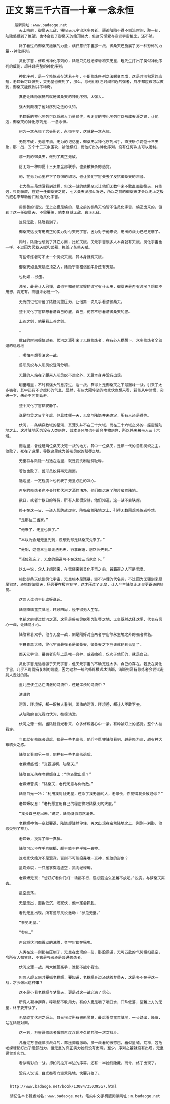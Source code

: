 # 正文 第三千六百一十章 一念永恒
        最新网址：www.badaoge.net
          天上宗前，御桑天无敌，横扫天元宇宙众多强者，逼迫陆隐不得不倒流时间，那一刻，陆隐感受到了绝望，也体会到了御桑天的绝顶强大，但这份感受与意识宇宙相比，还不够。
      
          除了看过的御桑天施展的力量，横扫意识宇宙那一战，御桑天还施展了另一种恐怖的力量--神化序列。
      
          灵化宇宙，修炼出神化序列的，陆隐只见过老蝾螈和灭无皇，理先生打出了类似神化序列的威能，却并非完整的神化序列。
      
          神化序列，是一个修炼者存活若干年，不断修炼序列之法蜕变而成，这是时间积累的底蕴，老蝾螈可以做到，灭无皇也做到了，那么，与他们存活时间相近的强者，几乎都应该可以做到，御桑天能做到并不稀奇。
      
          真正让陆隐震撼的就是御桑天的神化序列，太强大。
      
          强大到颠覆了他对序列之法的认知。
      
          老蝾螈的神化序列可以将敌人力量锁住，灭无皇的神化序列可以形成天涯之镜，让他逃，御桑天的神化序列是--一念永恒。
      
          何为一念永恒？念头所达，永恒不变，这就是一念永恒。
      
          无物不破，无法不消，无为的记忆里，御桑天以神化序列出手，直接斩杀两位十三天象，那一战，五个十三天象围攻，被他横扫，而他打出的神化序列，没有任何攻击可以遏制。
      
          那一刻的御桑天，做到了真正无敌。
      
          给无为一种即便十三天象全部联手，也会被抹杀的感觉。
      
          他，在无为心里种下了恐惧的印记，也让灵化宇宙失去了反抗御桑天的声音。
      
          七大桑天虽然没看到过程，但这一战的结果足以让他们无数年来不敢直面御桑天，只能逃，只能躲藏，在这一任御桑天之前，七大桑天没那么听话，所以之前的御桑天才会以无上之极的威名来帮助他们统治灵化宇宙。
      
          用御善的话说，无上之极是编的，是之前的御桑天怕管不住灵化宇宙，编造出来的，但到了这一任御桑天，不需要编，他本身就无敌，真正无敌。
      
          这份无敌，陆隐看到了。
      
          御桑天远没有用真正的实力对付天元宇宙，因为对于他来说，用出的战力已经足够了。
      
          同时，陆隐也想到了其它方面，比如天赋，天元宇宙很多人本身就有天赋，灵化宇宙也一样，不过因为灵蜕天赋和武器，掩盖了某些天赋。
      
          有些修炼者可不止一个灵蜕天赋，其本身就有天赋。
      
          御桑天如此天赋绝顶之人，陆隐宁愿相信他本身还有天赋。
      
          也比如--浊宝。
      
          浊宝，最是让人忌惮，谁也不知道他掌握的浊宝有什么用，御桑天是否有浊宝？想都不用想，肯定有，而且未必是一个。
      
          无为的记忆带给了陆隐沉重压力，让他第一次几乎看清御桑天。
      
          整个灵化宇宙都想看清自己的底，自己，何尝不想看清御桑天的底。
      
          上苍之剑，他要看上苍之剑。
      
          …
      
          数日的时间很快过去，伏河之源引来了无数修炼者，在有心人提醒下，众多修炼者全部退的远远地
      
          ，哪怕再想看清这一战。
      
          兽形灵蜕与人形灵蜕泾渭分明。
      
          无疆的人站在了距离人形灵蜕不远之外，无疆本身并没有出现。
      
          明里暗里，不时有强大气息掠过，这一战，算得上是御桑天之下最巅峰一战，引来了太多强者，其中还有不少腐朽的气息，显然，有些大限将至的老家伙也想来看，若能从中领悟，突破一下，未必不可能延寿。
      
          整个灵化宇宙都安静了。
      
          说是祭灵之日半年后，但具体哪一天，无皇与陆隐并未确定，所有人还是得等。
      
          伏河，一条横穿数域的星河，其源头并不在三十六域，而在三十六域之外的一座蛮荒陆地之上，这片陆地因为没有人类居住，其本身环境也不适合生物居住，所以并未被带入三十六域。
      
          而这里，曾经是两位桑天决死一战的地方，其中一位桑天，是那一代的兽形灵蜕之主，他败了，死在了这里，导致这里成为兽形灵蜕的耻辱之地。
      
          无皇将与陆隐一战选在这里，就是要洗刷这份耻辱。
      
          若他也败了，兽形灵蜕将再无颜面。
      
          选这里，一定程度上也代表了无皇必胜的决心。
      
          再多的修炼者也不会打扰伏河之源的清净，他们都远离了那片蛮荒陆地。
      
          数日，或者十数日的等待，所有人都很安静，他们知道，这一战不会缺席。
      
          终于在这一日，一道人影跨越虚空，降临蛮荒陆地之上，引得无数围观修炼者哗然。
      
          “是那位三当家。”
      
          “他来了，无皇也快了。”
      
          “本以为会是无皇先到，没想到却是陆桑天先来了。”
      
          “是啊，这位三当家无法无天，行事霸道，居然会先到。”
      
          “诸位别忘了，无皇的霸道可不在这位三当家之下。”
      
          这么一说，众人才想起来，在无疆来到灵化宇宙之前，最霸道之人可是无皇。
      
          相比御桑天统御灵化宇宙，无皇根本是残暴，蛮不讲理的代名词，不过因为无疆到来屡屡犯禁，还挑衅御桑天，扬言要在极宫刻字，这才压过了无皇，让人产生陆隐比无皇更霸道的错觉。
      
          这两人谁也不比谁好说话。
      
          陆隐降临蛮荒陆地，环顾四周，怪不得无人生存。
      
          老韬之前提过伏河之源，这里是兽形灵蜕引为耻辱之地，无皇既然选择这里，代表有信心一战，让陆隐小心。
      
          陆隐背着双手，他与无皇一战，倒是刚好对应两者宇宙除永生境之外的强者排名。
      
          不算青草大师，灵化宇宙最强者是御桑天，御桑天之下应该就轮到无皇了。
      
          而天元宇宙，最强者实际上是唯一真神，或者始祖，仅次于他们的，就是自己。
      
          灵化宇宙是远远强于天元宇宙，但天元宇宙的不确定性太多，自己的存在，若放在灵化宇宙，几乎不可能有复制的可能，因为这种一统的修炼模式太清晰，清晰到没有修炼者会尝试走别人走过的路。
      
          鱼儿应该生活在清澈的河流中，还是浑浊的河流中？
      
          清澈的
      
          河流，环境好，却一眼被人看到，浑浊的河流，环境差，却让人不敢下去。
      
          从陆隐的目光看向伏河，都很清澈。
      
          伏河之源一侧，当陆隐目光看来，众多修炼者心中一紧，有种被盯上的感觉，整个人被看穿。
      
          当即就有修炼者退后，都是一些老家伙，他们不愿被陆隐看到，越是修为高，越有种大难临头之感。
      
          陆隐又看向另一侧，同样有一些老家伙退后。
      
          老蝾螈感慨：“真霸道啊，陆桑天。”
      
          陆隐目光落在老蝾螈身上：“你还敢出现？”
      
          老蝾螈苦笑：“陆桑天，老朽无意与你为敌。”
      
          陆隐目光一冷：“利用我对付无皇，还杀了我无疆的人，老家伙，你觉得我会放过你？”
      
          老蝾螈叹息：“老朽愿意用自己的秘密换取陆桑天的大度。”
      
          “我会自己挖出来。”说完，陆隐身影忽然消失。
      
          老蝾螈神色一变就要退，陆隐却陡然停住，再次出现在蛮荒陆地之上，刚刚一刹那，他感受到了神力。
      
          老蝾螈，投靠了唯一真神。
      
          陆隐可以不在乎老蝾螈，却不能不在乎唯一真神。
      
          这老家伙绝对不是混寂，否则不可能投靠唯一真神，但他的形象？
      
          星穹炸裂，一只居掌穿透虚空，抓向老蝾螈。
      
          老蝾螈无奈：“想好好看你们打一场都不行，没必要这么追着不放吧。”说完，与梦桑天离去。
      
          星空震荡。
      
          无皇走出，面色低沉，老家伙，他一定会抓到。
      
          看到无皇出现，所有兽形灵蜕激动：“参见无皇。”
      
          “参见无皇。”
      
          “参见…”
      
          声音将伏河都震动的沸腾，令宇宙都在摇曳。
      
          人类在这一刻都被压制了，无皇在出现的一刻，那股霸道，无可匹敌的气势横扫星空，令所有人都窒息，不管是强者还是普通修炼者。
      
          伏河之源一战，两大绝顶高手，谁都不能小看谁。
      
          但两人却又同时要抓老蝾螈，要知道，老蝾螈身边还站着梦桑天，这是多不在乎这一战，才会做出这种事？
      
          这不是小看老蝾螈与梦桑天，更是对这一战充满了信心。
      
          所有人凝神摒弃，呼吸都不敢用力，有的人更是咽了咽口水，汗珠低落，望着上方的无皇，终于要开战了。
      
          无皇屹立伏河之源上，目光扫过所有兽形灵蜕，最后看向蛮荒陆地，一步踏出，降临，站在陆隐对面。
      
          这一刻，万兽疆修炼者眼前再度浮现不久前的那一次次战斗。
      
          凡看过万兽疆那次战斗的，都压抑着激动，那一战看的很憋屈，看似星蟾，荒神，包括老蝾螈都打出了绝顶战力，但无皇的真正实力始终没有出现，至少，序列之基就没有出现，无皇保留着实力。
      
          看似精彩的一战，却如同拉开半边的序幕，还有一半始终隐藏，而今，终于出现了。
      
          没有人说话，目光都看向蛮荒陆地，快要开始了。
      
      
      http://www.badaoge.net/book/13084/35039567.html
      
      请记住本书首发域名：www.badaoge.net。笔尖中文手机版阅读网址：m.badaoge.net